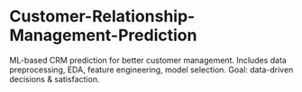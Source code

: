 # Customer-Relationship-Management-Prediction
ML-based CRM prediction for better customer management. Includes data preprocessing, EDA, feature engineering, model selection. Goal: data-driven decisions &amp; satisfaction.
